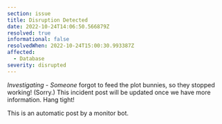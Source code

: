 ```yaml
---
section: issue
title: Disruption Detected
date: 2022-10-24T14:06:50.566879Z
resolved: true
informational: false
resolvedWhen: 2022-10-24T15:00:30.993387Z
affected:
  - Database
severity: disrupted
---
```

*Investigating* - _Someone_ forgot to feed the plot bunnies, so they stopped working! (Sorry.) This incident post will be updated once we have more information. Hang tight!

This is an automatic post by a monitor bot.
        